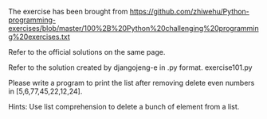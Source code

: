 The exercise has been brought from https://github.com/zhiwehu/Python-programming-exercises/blob/master/100%2B%20Python%20challenging%20programming%20exercises.txt

Refer to the official solutions on the same page.

Refer to the solution created by djangojeng-e in .py format. exercise101.py

Please write a program to print the list after removing delete even numbers in [5,6,77,45,22,12,24].

Hints:
Use list comprehension to delete a bunch of element from a list.

